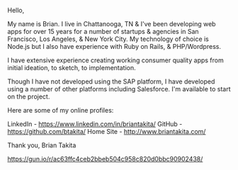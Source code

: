 Hello,

My name is Brian. I live in Chattanooga, TN & I've been developing web apps for over 15 years for a number of startups & agencies in San Francisco, Los Angeles, & New York City. My technology of choice is Node.js but I also have experience with Ruby on Rails, & PHP/Wordpress.

I have extensive experience creating working consumer quality apps from initial ideation, to sketch, to implementation.

Though I have not developed using the SAP platform, I have developed using a number of other platforms including Salesforce. I'm available to start on the project.

Here are some of my online profiles:

LinkedIn - https://www.linkedin.com/in/briantakita/
GitHub - https://github.com/btakita/
Home Site - http://www.briantakita.com/

Thank you,
Brian Takita

https://gun.io/r/ac63ffc4ceb2bbeb504c958c820d0bbc90902438/
